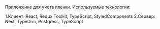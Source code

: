 Приложение для учета пленки.
Используемые технологии: 

1.Клиент: React, Redux Toolkit, TypeScript, StyledComponents
2.Сервер: Nest, TypeOrm, Postgress, TypeScript